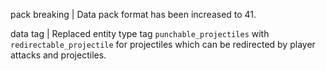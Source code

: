 pack breaking | Data pack format has been increased to 41.

data tag | Replaced entity type tag `punchable_projectiles` with `redirectable_projectile` for projectiles which can be redirected by player attacks and projectiles.
